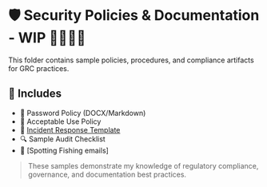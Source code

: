 # 🛡️ Security Policies & Documentation - WIP 🚧🚧🚧🚧

This folder contains sample policies, procedures, and compliance artifacts for GRC practices.

## 📄 Includes

- 🔑 Password Policy (DOCX/Markdown)
- 🧳 Acceptable Use Policy
- 📡 [Incident Response Template](https://github.com/Dee-Techie/Cybersecurity-Portfolio/blob/main/Security-Policies/Incident-Response-Playbook.md)
- 🔍 Sample Audit Checklist
- 📧 [Spotting Fishing emails]

> These samples demonstrate my knowledge of regulatory compliance, governance, and documentation best practices.
